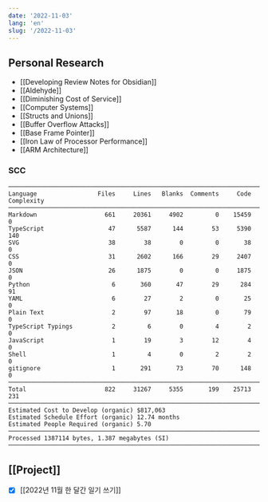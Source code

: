 ```yaml
---
date: '2022-11-03'
lang: 'en'
slug: '/2022-11-03'
---
```


## Personal Research

- [[Developing Review Notes for Obsidian]]
- [[Aldehyde]]
- [[Diminishing Cost of Service]]
- [[Computer Systems]]
- [[Structs and Unions]]
- [[Buffer Overflow Attacks]]
- [[Base Frame Pointer]]
- [[Iron Law of Processor Performance]]
- [[ARM Architecture]]

### SCC

```
───────────────────────────────────────────────────────────────────────────────
Language                 Files     Lines   Blanks  Comments     Code Complexity
───────────────────────────────────────────────────────────────────────────────
Markdown                   661     20361     4902         0    15459          0
TypeScript                  47      5587      144        53     5390        140
SVG                         38        38        0         0       38          0
CSS                         31      2602      166        29     2407          0
JSON                        26      1875        0         0     1875          0
Python                       6       360       47        29      284         91
YAML                         6        27        2         0       25          0
Plain Text                   2        97       18         0       79          0
TypeScript Typings           2         6        0         4        2          0
JavaScript                   1        19        3        12        4          0
Shell                        1         4        0         2        2          0
gitignore                    1       291       73        70      148          0
───────────────────────────────────────────────────────────────────────────────
Total                      822     31267     5355       199    25713        231
───────────────────────────────────────────────────────────────────────────────
Estimated Cost to Develop (organic) $817,063
Estimated Schedule Effort (organic) 12.74 months
Estimated People Required (organic) 5.70
───────────────────────────────────────────────────────────────────────────────
Processed 1387114 bytes, 1.387 megabytes (SI)
───────────────────────────────────────────────────────────────────────────────
```

## [[Project]]

- [x] [[2022년 11월 한 달간 일기 쓰기]]
